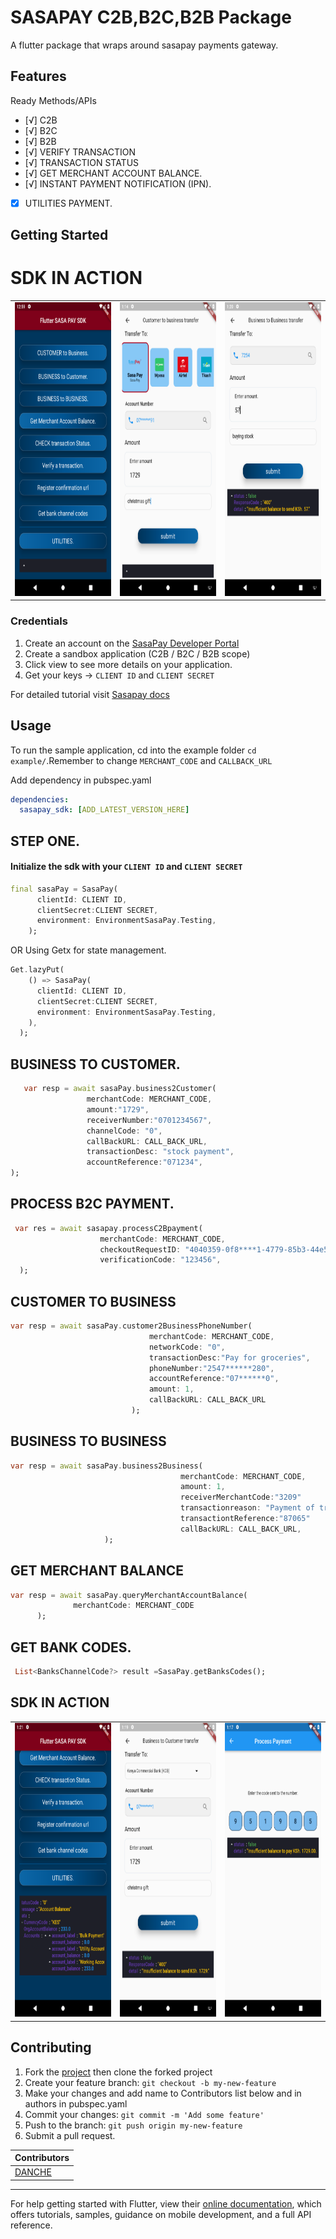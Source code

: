 # SASAPAY C2B,B2C,B2B Package

A flutter package that wraps around sasapay payments gateway.

## Features
Ready Methods/APIs

- [√] C2B
- [√] B2C
- [√] B2B
- [√] VERIFY TRANSACTION
- [√] TRANSACTION STATUS
- [√] GET MERCHANT ACCOUNT BALANCE.
- [√] INSTANT PAYMENT NOTIFICATION (IPN).
- [x] UTILITIES PAYMENT.


## Getting Started
# SDK IN ACTION
<div style="text-align: center"><table><tr>
<td style="text-align: center">

<img src="https://raw.githubusercontent.com/Genialngash/sasapay-flutter-sdk/main/example/sdk_main_page.png" width="250" height="470"/>
</td>
<td style="text-align: center">
<img src="https://raw.githubusercontent.com/Genialngash/sasapay-flutter-sdk/main/example/c2b.png" width="250" height="470"/>

<td style="text-align: center">
<img src="https://raw.githubusercontent.com/Genialngash/sasapay-flutter-sdk/main/example/b2b.png" width="250" height="470"/>
</td>
</tr></table></div>

### Credentials

1. Create an account on the [SasaPay Developer Portal](https://developer.sasapay.app/#/)
2. Create a sandbox application (C2B / B2C / B2B scope)
3. Click view to see more details on your application.
4. Get your keys -> `CLIENT ID` and `CLIENT SECRET`

For detailed tutorial visit [Sasapay docs](https://docs.sasapay.app/docs/products/introduction)

## Usage
To run the sample application, cd into the example folder `cd example/`.Remember to change `MERCHANT_CODE` and `CALLBACK_URL`

Add dependency in pubspec.yaml

```yaml
dependencies:
  sasapay_sdk: [ADD_LATEST_VERSION_HERE]
```
## STEP ONE.
#### Initialize the sdk with your `CLIENT ID` and `CLIENT SECRET`
```dart
final sasaPay = SasaPay(
      clientId: CLIENT ID,
      clientSecret:CLIENT SECRET,
      environment: EnvironmentSasaPay.Testing,
    );
```
 OR Using Getx for state management.
```dart
Get.lazyPut(
    () => SasaPay(
      clientId: CLIENT ID,
      clientSecret:CLIENT SECRET,
      environment: EnvironmentSasaPay.Testing,
    ),
  );
```
## BUSINESS TO CUSTOMER.
```dart
   var resp = await sasaPay.business2Customer(
                 merchantCode: MERCHANT_CODE,
                 amount:"1729",
                 receiverNumber:"0701234567",
                 channelCode: "0",
                 callBackURL: CALL_BACK_URL,
                 transactionDesc: "stock payment",
                 accountReference:"071234",
);
```
## PROCESS B2C PAYMENT.
```dart
 var res = await sasapay.processC2Bpayment(
                    merchantCode: MERCHANT_CODE,
                    checkoutRequestID: "4040359-0f8****1-4779-85b3-44e575166f7a",
                    verificationCode: "123456",
  );
```
## CUSTOMER TO BUSINESS

```dart
var resp = await sasaPay.customer2BusinessPhoneNumber(
                               merchantCode: MERCHANT_CODE,
                               networkCode: "0",
                               transactionDesc:"Pay for groceries",
                               phoneNumber:"2547******280",
                               accountReference:"07******0",
                               amount: 1,
                               callBackURL: CALL_BACK_URL
                           );
````

## BUSINESS TO BUSINESS

```dart
var resp = await sasaPay.business2Business(
                                      merchantCode: MERCHANT_CODE,
                                      amount: 1,
                                      receiverMerchantCode:"3209"
                                      transactionreason: "Payment of transportation fee",
                                      transactiontReference:"87065"
                                      callBackURL: CALL_BACK_URL,
                     );
```
## GET MERCHANT BALANCE

```dart
var resp = await sasaPay.queryMerchantAccountBalance(
              merchantCode: MERCHANT_CODE
      );

```
## GET BANK CODES.

```dart
 List<BanksChannelCode?> result =SasaPay.getBanksCodes();
```
## SDK IN ACTION

<div style="text-align: center"><table><tr>
<td style="text-align: center">

<img src="https://raw.githubusercontent.com/Genialngash/sasapay-flutter-sdk/main/example/merchant_balance.png" width="250" height="470"/>
</td>
<td style="text-align: center">
<img src="https://raw.githubusercontent.com/Genialngash/sasapay-flutter-sdk/main/example/b2c.png" width="250" height="470"/>
</td>
<td style="text-align: center">
<img src="https://raw.githubusercontent.com/Genialngash/sasapay-flutter-sdk/main/example/process_c2B.png" width="250" height="470"/>

</tr></table></div>

## Contributing

1. Fork the [project](https://github.com/Genialngash/sasapay-flutter-sdk) then clone the forked project
2. Create your feature branch: `git checkout -b my-new-feature`
3. Make your changes and add name to Contributors list below and in authors in pubspec.yaml
4. Commit your changes: `git commit -m 'Add some feature'`
5. Push to the branch: `git push origin my-new-feature`
6. Submit a pull request.



| Contributors                                       |
| -------------------------------------------------- |
| [DANCHE](https://github.com/danchengash) |

----------------------------

For help getting started with Flutter, view their
[online documentation](https://flutter.dev/docs), which offers tutorials,
samples, guidance on mobile development, and a full API reference.

